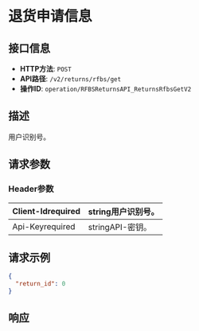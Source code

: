 # 退货申请信息

## 接口信息

- **HTTP方法**: `POST`
- **API路径**: `/v2/returns/rfbs/get`
- **操作ID**: `operation/RFBSReturnsAPI_ReturnsRfbsGetV2`

## 描述

用户识别号。

## 请求参数

### Header参数

| Client-Idrequired | string用户识别号。 |
|---|---|
| Api-Keyrequired | stringAPI-密钥。 |

## 请求示例

```json
{
  "return_id": 0
}
```

## 响应
